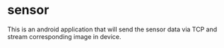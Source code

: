 # sensor

This is an android application that will send the sensor data via TCP and stream corresponding image in device.

